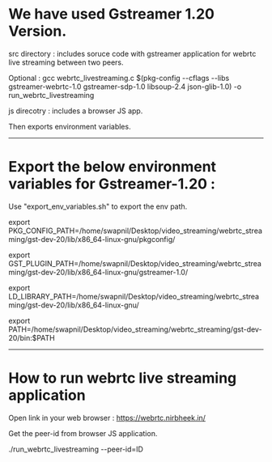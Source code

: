# We have used Gstreamer 1.20 Version. 

src directory : includes soruce code with gstreamer application for webrtc live streaming between two peers.

Optional : gcc webrtc_livestreaming.c $(pkg-config --cflags --libs gstreamer-webrtc-1.0 gstreamer-sdp-1.0 libsoup-2.4 json-glib-1.0) -o run_webrtc_livestreaming

js direcotry  : includes a browser JS app.

Then exports environment variables. 

---------------------------------------------------------------------------------------------------------------------------------------
# Export the below environment variables for Gstreamer-1.20 :

Use "export_env_variables.sh" to export the env path. 

export PKG_CONFIG_PATH=/home/swapnil/Desktop/video_streaming/webrtc_streaming/gst-dev-20/lib/x86_64-linux-gnu/pkgconfig/

export GST_PLUGIN_PATH=/home/swapnil/Desktop/video_streaming/webrtc_streaming/gst-dev-20/lib/x86_64-linux-gnu/gstreamer-1.0/

export LD_LIBRARY_PATH=/home/swapnil/Desktop/video_streaming/webrtc_streaming/gst-dev-20/lib/x86_64-linux-gnu/

export PATH=/home/swapnil/Desktop/video_streaming/webrtc_streaming/gst-dev-20/bin:$PATH
  
---------------------------------------------------------------------------------------------------------------------------------------
# How to run webrtc live streaming application

Open link in your web browser : https://webrtc.nirbheek.in/

Get the peer-id from browser JS application. 

./run_webrtc_livestreaming --peer-id=ID

  
